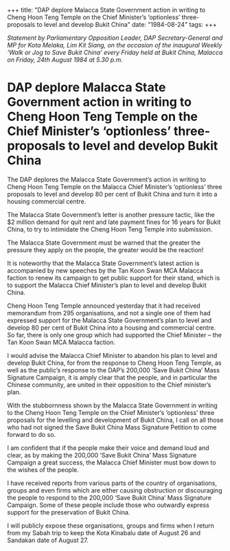 +++ 
title: "DAP deplore Malacca State Government action in writing to Cheng Hoon Teng Temple on the Chief Minister’s ‘optionless’ three-proposals to level and develop Bukit China"
date: "1984-08-24"
tags:
+++

_Statement by Parliamentary Opposition Leader, DAP Secretary-General and MP for Kota Melaka, Lim Kit Siang, on the occasion of the inaugural Weekly ‘Walk or Jog to Save Bukit China’ every Friday held at Bukit China, Malacca on Friday, 24th August 1984 at 5.30 p.m._

# DAP deplore Malacca State Government action in writing to Cheng Hoon Teng Temple on the Chief Minister’s ‘optionless’ three-proposals to level and develop Bukit China

The DAP deplores the Malacca State Government’s action in writing to Cheng Hoon Teng Temple on the Malacca Chief Minister’s ‘optionless’ three proposals to level and develop 80 per cent of Bukit China and turn it into a housing commercial centre.</u>

The Malacca State Government’s letter is another pressure tactic, like the $2 million demand for quit rent and late payment fines for 16 years for Bukit China, to try to intimidate the Cheng Hoon Teng Temple into submission.

The Malacca State Government must be warned that the greater the pressure they apply on the people, the greater would be the reaction!

It is noteworthy that the Malacca State Government’s latest action is accompanied by new speeches by the Tan Koon Swan MCA Malacca faction to renew its campaign to get public support for their stand, which is to support the Malacca Chief Minister’s plan to level and develop Bukit China.

Cheng Hoon Teng Temple announced yesterday that it had received memorandum from 295 organisations, and not a single one of them had expressed support for the Malacca State Government’s plan to level and develop 80 per cent of Bukit China into a housing and commercial centre. So far, there is only one group which had supported the Chief Minister – the Tan Koon Swan MCA Malacca faction.

I would advise the Malacca Chief Minister to abandon his plan to level and develop Bukit China, for from the response to Cheng Hoon Teng Temple, as well as the public’s response to the DAP’s 200,000 ‘Save Bukit China’ Mass Signature Campaign, it is amply clear that the people, and in particular the Chinese community, are united in their opposition to the Chief minister’s plan.

With the stubbornness shown by the Malacca State Government in writing to the Cheng Hoon Teng Temple on the Chief Minister’s ‘optionless’ three proposals for the levelling and development of Bukit China, I call on all those who had not signed the Save Bukit China Mass Signature Petition to come forward to do so.

I am confident that if the people make their voice and demand loud and clear, as by making the 200,000 ‘Save Bukit China’ Mass Signature Campaign a great success, the Malacca Chief Minister must bow down to the wishes of the people.

I have received reports from various parts of the country of organisations, groups and even firms which are either causing obstruction or discouraging the people to respond to the 200,000 ‘Save Bukit China’ Mass Signature Campaign. Some of these people include those who outwardly express support for the preservation of Bukit China.

I will publicly expose these organisations, groups and firms when I return from my Sabah trip to keep the Kota Kinabalu date of August 26 and Sandakan date of August 27.
 

